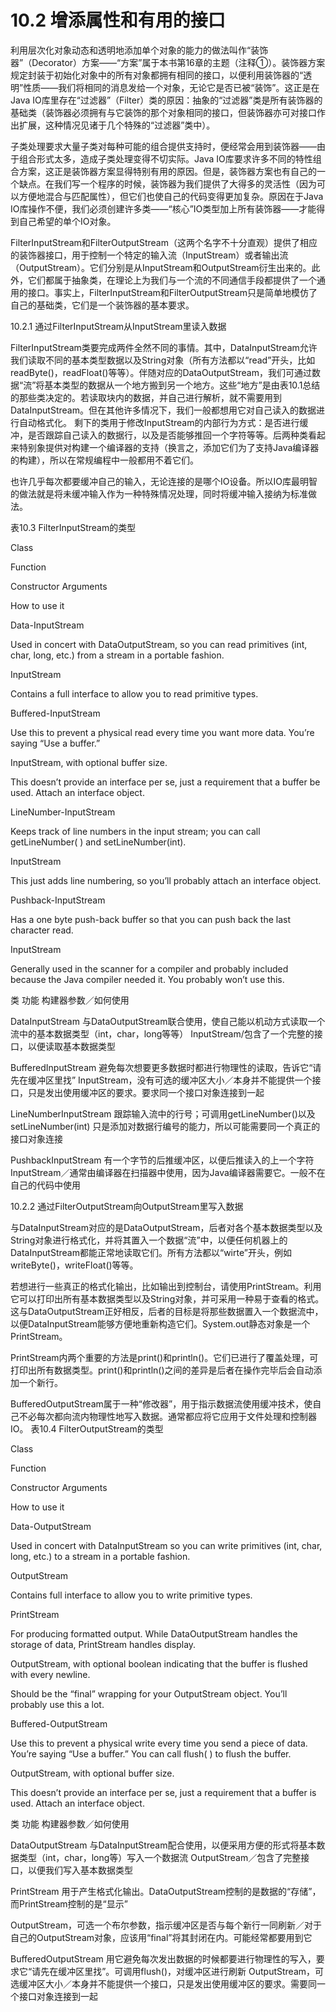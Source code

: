 # 10.2 增添属性和有用的接口


利用层次化对象动态和透明地添加单个对象的能力的做法叫作“装饰器”（Decorator）方案——“方案”属于本书第16章的主题（注释①）。装饰器方案规定封装于初始化对象中的所有对象都拥有相同的接口，以便利用装饰器的“透明”性质——我们将相同的消息发给一个对象，无论它是否已被“装饰”。这正是在Java IO库里存在“过滤器”（Filter）类的原因：抽象的“过滤器”类是所有装饰器的基础类（装饰器必须拥有与它装饰的那个对象相同的接口，但装饰器亦可对接口作出扩展，这种情况见诸于几个特殊的“过滤器”类中）。

子类处理要求大量子类对每种可能的组合提供支持时，便经常会用到装饰器——由于组合形式太多，造成子类处理变得不切实际。Java IO库要求许多不同的特性组合方案，这正是装饰器方案显得特别有用的原因。但是，装饰器方案也有自己的一个缺点。在我们写一个程序的时候，装饰器为我们提供了大得多的灵活性（因为可以方便地混合与匹配属性），但它们也使自己的代码变得更加复杂。原因在于Java IO库操作不便，我们必须创建许多类——“核心”IO类型加上所有装饰器——才能得到自己希望的单个IO对象。

FilterInputStream和FilterOutputStream（这两个名字不十分直观）提供了相应的装饰器接口，用于控制一个特定的输入流（InputStream）或者输出流（OutputStream）。它们分别是从InputStream和OutputStream衍生出来的。此外，它们都属于抽象类，在理论上为我们与一个流的不同通信手段都提供了一个通用的接口。事实上，FilterInputStream和FilterOutputStream只是简单地模仿了自己的基础类，它们是一个装饰器的基本要求。

10.2.1 通过FilterInputStream从InputStream里读入数据

FilterInputStream类要完成两件全然不同的事情。其中，DataInputStream允许我们读取不同的基本类型数据以及String对象（所有方法都以“read”开头，比如readByte()，readFloat()等等）。伴随对应的DataOutputStream，我们可通过数据“流”将基本类型的数据从一个地方搬到另一个地方。这些“地方”是由表10.1总结的那些类决定的。若读取块内的数据，并自己进行解析，就不需要用到DataInputStream。但在其他许多情况下，我们一般都想用它对自己读入的数据进行自动格式化。
剩下的类用于修改InputStream的内部行为方式：是否进行缓冲，是否跟踪自己读入的数据行，以及是否能够推回一个字符等等。后两种类看起来特别象提供对构建一个编译器的支持（换言之，添加它们为了支持Java编译器的构建），所以在常规编程中一般都用不着它们。

也许几乎每次都要缓冲自己的输入，无论连接的是哪个IO设备。所以IO库最明智的做法就是将未缓冲输入作为一种特殊情况处理，同时将缓冲输入接纳为标准做法。

表10.3 FilterInputStream的类型


Class

Function

Constructor Arguments

How to use it

Data-InputStream

Used in concert with DataOutputStream, so you can read primitives (int, char, long, etc.) from a stream in a portable fashion.

InputStream

Contains a full interface to allow you to read primitive types.


Buffered-InputStream

Use this to prevent a physical read every time you want more data. You’re saying “Use a buffer.”

InputStream, with optional buffer size.

This doesn’t provide an interface per se, just a requirement that a buffer be used. Attach an interface object.

LineNumber-InputStream

Keeps track of line numbers in the input stream; you can call getLineNumber( ) and setLineNumber(int).

InputStream

This just adds line numbering, so you’ll probably attach an interface object.

Pushback-InputStream

Has a one byte push-back buffer so that you can push back the last character read.

InputStream

Generally used in the scanner for a compiler and probably included because the Java compiler needed it. You probably won’t use this.


类 功能 构建器参数／如何使用

DataInputStream 与DataOutputStream联合使用，使自己能以机动方式读取一个流中的基本数据类型（int，char，long等等） InputStream/包含了一个完整的接口，以便读取基本数据类型

BufferedInputStream 避免每次想要更多数据时都进行物理性的读取，告诉它“请先在缓冲区里找” InputStream，没有可选的缓冲区大小／本身并不能提供一个接口，只是发出使用缓冲区的要求。要求同一个接口对象连接到一起

LineNumberInputStream 跟踪输入流中的行号；可调用getLineNumber()以及setLineNumber(int) 只是添加对数据行编号的能力，所以可能需要同一个真正的接口对象连接

PushbackInputStream 有一个字节的后推缓冲区，以便后推读入的上一个字符 InputStream／通常由编译器在扫描器中使用，因为Java编译器需要它。一般不在自己的代码中使用

10.2.2 通过FilterOutputStream向OutputStream里写入数据

与DataInputStream对应的是DataOutputStream，后者对各个基本数据类型以及String对象进行格式化，并将其置入一个数据“流”中，以便任何机器上的DataInputStream都能正常地读取它们。所有方法都以“wirte”开头，例如writeByte()，writeFloat()等等。

若想进行一些真正的格式化输出，比如输出到控制台，请使用PrintStream。利用它可以打印出所有基本数据类型以及String对象，并可采用一种易于查看的格式。这与DataOutputStream正好相反，后者的目标是将那些数据置入一个数据流中，以便DataInputStream能够方便地重新构造它们。System.out静态对象是一个PrintStream。

PrintStream内两个重要的方法是print()和println()。它们已进行了覆盖处理，可打印出所有数据类型。print()和println()之间的差异是后者在操作完毕后会自动添加一个新行。

BufferedOutputStream属于一种“修改器”，用于指示数据流使用缓冲技术，使自己不必每次都向流内物理性地写入数据。通常都应将它应用于文件处理和控制器IO。
表10.4 FilterOutputStream的类型


Class

Function

Constructor Arguments 

How to use it

Data-OutputStream

Used in concert with DataInputStream so you can write primitives (int, char, long, etc.) to a stream in a portable fashion.

OutputStream

Contains full interface to allow you to write primitive types.

PrintStream

For producing formatted output. While DataOutputStream handles the storage of data, PrintStream handles display.

OutputStream, with optional boolean indicating that the buffer is flushed with every newline.

Should be the “final” wrapping for your OutputStream object. You’ll probably use this a lot.

Buffered-OutputStream

Use this to prevent a physical write every time you send a piece of data. You’re saying “Use a buffer.” You can call flush( ) to flush the buffer.

OutputStream, with optional buffer size.

This doesn’t provide an interface per se, just a requirement that a buffer is used. Attach an interface object.


类 功能 构建器参数／如何使用

DataOutputStream 与DataInputStream配合使用，以便采用方便的形式将基本数据类型（int，char，long等）写入一个数据流 OutputStream／包含了完整接口，以便我们写入基本数据类型

PrintStream 用于产生格式化输出。DataOutputStream控制的是数据的“存储”，而PrintStream控制的是“显示” 

OutputStream，可选一个布尔参数，指示缓冲区是否与每个新行一同刷新／对于自己的OutputStream对象，应该用“final”将其封闭在内。可能经常都要用到它

BufferedOutputStream 用它避免每次发出数据的时候都要进行物理性的写入，要求它“请先在缓冲区里找”。可调用flush()，对缓冲区进行刷新 OutputStream，可选缓冲区大小／本身并不能提供一个接口，只是发出使用缓冲区的要求。需要同一个接口对象连接到一起

